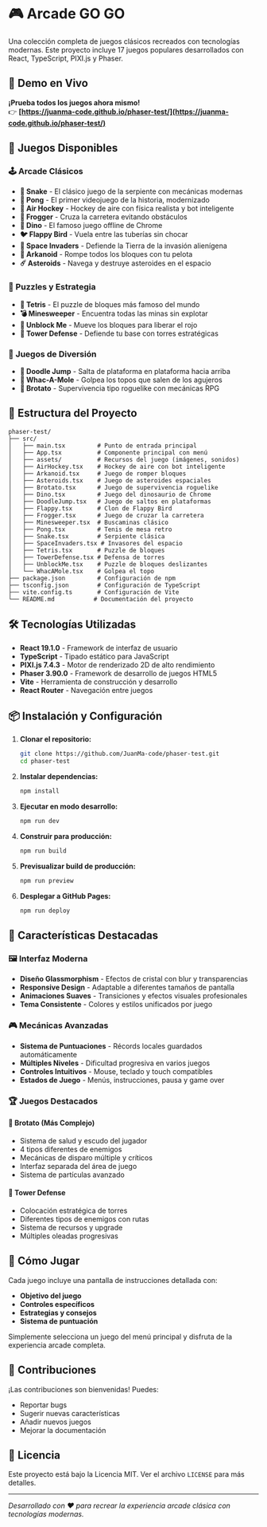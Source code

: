 # 🎮 Arcade GO GO

Una colección completa de juegos clásicos recreados con tecnologías modernas. Este proyecto incluye 17 juegos populares desarrollados con React, TypeScript, PIXI.js y Phaser.

## 🚀 Demo en Vivo

**¡Prueba todos los juegos ahora mismo!**  
👉 **[https://juanma-code.github.io/phaser-test/](https://juanma-code.github.io/phaser-test/)**

## 🎯 Juegos Disponibles

### 🕹️ Arcade Clásicos
- **🐍 Snake** - El clásico juego de la serpiente con mecánicas modernas
- **🏓 Pong** - El primer videojuego de la historia, modernizado
- **🏒 Air Hockey** - Hockey de aire con física realista y bot inteligente
- **🐸 Frogger** - Cruza la carretera evitando obstáculos
- **🦕 Dino** - El famoso juego offline de Chrome
- **🐦 Flappy Bird** - Vuela entre las tuberías sin chocar
- **👾 Space Invaders** - Defiende la Tierra de la invasión alienígena
- **🧱 Arkanoid** - Rompe todos los bloques con tu pelota
- **☄️ Asteroids** - Navega y destruye asteroides en el espacio

### 🧩 Puzzles y Estrategia
- **🧠 Tetris** - El puzzle de bloques más famoso del mundo
- **💣 Minesweeper** - Encuentra todas las minas sin explotar
- **🧩 Unblock Me** - Mueve los bloques para liberar el rojo
- **🏰 Tower Defense** - Defiende tu base con torres estratégicas

### 🎪 Juegos de Diversión
- **🦘 Doodle Jump** - Salta de plataforma en plataforma hacia arriba
- **🔨 Whac-A-Mole** - Golpea los topos que salen de los agujeros
- **🎯 Brotato** - Supervivencia tipo roguelike con mecánicas RPG

## 🚀 Estructura del Proyecto

```
phaser-test/
├── src/
│   ├── main.tsx         # Punto de entrada principal
│   ├── App.tsx          # Componente principal con menú
│   ├── assets/          # Recursos del juego (imágenes, sonidos)
│   ├── AirHockey.tsx    # Hockey de aire con bot inteligente
│   ├── Arkanoid.tsx     # Juego de romper bloques
│   ├── Asteroids.tsx    # Juego de asteroides espaciales
│   ├── Brotato.tsx      # Juego de supervivencia roguelike
│   ├── Dino.tsx         # Juego del dinosaurio de Chrome
│   ├── DoodleJump.tsx   # Juego de saltos en plataformas
│   ├── Flappy.tsx       # Clon de Flappy Bird
│   ├── Frogger.tsx      # Juego de cruzar la carretera
│   ├── Minesweeper.tsx  # Buscaminas clásico
│   ├── Pong.tsx         # Tenis de mesa retro
│   ├── Snake.tsx        # Serpiente clásica
│   ├── SpaceInvaders.tsx # Invasores del espacio
│   ├── Tetris.tsx       # Puzzle de bloques
│   ├── TowerDefense.tsx # Defensa de torres
│   ├── UnblockMe.tsx    # Puzzle de bloques deslizantes
│   └── WhacAMole.tsx    # Golpea el topo
├── package.json         # Configuración de npm
├── tsconfig.json        # Configuración de TypeScript
├── vite.config.ts       # Configuración de Vite
└── README.md           # Documentación del proyecto
```

## 🛠️ Tecnologías Utilizadas

- **React 19.1.0** - Framework de interfaz de usuario
- **TypeScript** - Tipado estático para JavaScript
- **PIXI.js 7.4.3** - Motor de renderizado 2D de alto rendimiento
- **Phaser 3.90.0** - Framework de desarrollo de juegos HTML5
- **Vite** - Herramienta de construcción y desarrollo
- **React Router** - Navegación entre juegos

## 📦 Instalación y Configuración

1. **Clonar el repositorio:**
   ```bash
   git clone https://github.com/JuanMa-code/phaser-test.git
   cd phaser-test
   ```

2. **Instalar dependencias:**
   ```bash
   npm install
   ```

3. **Ejecutar en modo desarrollo:**
   ```bash
   npm run dev
   ```

4. **Construir para producción:**
   ```bash
   npm run build
   ```

5. **Previsualizar build de producción:**
   ```bash
   npm run preview
   ```

6. **Desplegar a GitHub Pages:**
   ```bash
   npm run deploy
   ```

## 🎨 Características Destacadas

### 🖼️ Interfaz Moderna
- **Diseño Glassmorphism** - Efectos de cristal con blur y transparencias
- **Responsive Design** - Adaptable a diferentes tamaños de pantalla
- **Animaciones Suaves** - Transiciones y efectos visuales profesionales
- **Tema Consistente** - Colores y estilos unificados por juego

### 🎮 Mecánicas Avanzadas
- **Sistema de Puntuaciones** - Récords locales guardados automáticamente
- **Múltiples Niveles** - Dificultad progresiva en varios juegos
- **Controles Intuitivos** - Mouse, teclado y touch compatibles
- **Estados de Juego** - Menús, instrucciones, pausa y game over

### 🏆 Juegos Destacados

#### 🎯 Brotato (Más Complejo)
- Sistema de salud y escudo del jugador
- 4 tipos diferentes de enemigos
- Mecánicas de disparo múltiple y críticos
- Interfaz separada del área de juego
- Sistema de partículas avanzado

#### 🏰 Tower Defense
- Colocación estratégica de torres
- Diferentes tipos de enemigos con rutas
- Sistema de recursos y upgrade
- Múltiples oleadas progresivas

## 🎯 Cómo Jugar

Cada juego incluye una pantalla de instrucciones detallada con:
- **Objetivo del juego**
- **Controles específicos**
- **Estrategias y consejos**
- **Sistema de puntuación**

Simplemente selecciona un juego del menú principal y disfruta de la experiencia arcade completa.

## 🤝 Contribuciones

¡Las contribuciones son bienvenidas! Puedes:
- Reportar bugs
- Sugerir nuevas características
- Añadir nuevos juegos
- Mejorar la documentación

## 📄 Licencia

Este proyecto está bajo la Licencia MIT. Ver el archivo `LICENSE` para más detalles.

---

*Desarrollado con ❤️ para recrear la experiencia arcade clásica con tecnologías modernas.*